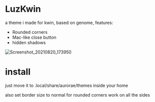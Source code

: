 # LuzKwin
a theme i made for kwin, based on genome, features:

 - Rounded corners
 - Mac-like close button
 - hidden shadows

![Screenshot_20210820_173950](https://user-images.githubusercontent.com/89277764/130291827-1a7c9ae5-5bc9-4d82-bf32-07d63e8887ab.png)


# install
just move it to .local/share/aurorae/themes inside your home

also set border size to normal for rounded corners work on all the sides

